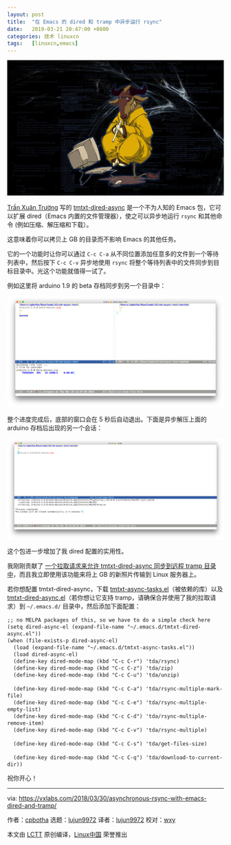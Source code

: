```yaml
---
layout: post
title:	"在 Emacs 的 dired 和 tramp 中异步运行 rsync"
date:	2019-03-21 20:47:00 +0800 
categories:	技术 linuxcn 
tags:	[linuxcn,emacs]
---
```



![](/Asserts/Images/album/201903/21/204550do9qxij89ztwiojw.jpg)


[Trần Xuân Trường](https://truongtx.me/about.html) 写的 [tmtxt-dired-async](https://truongtx.me/tmtxt-dired-async.html) 是一个不为人知的 Emacs 包，它可以扩展 dired（Emacs 内置的文件管理器），使之可以异步地运行 `rsync` 和其他命令 (例如压缩、解压缩和下载）。


这意味着你可以拷贝上 GB 的目录而不影响 Emacs 的其他任务。


它的一个功能时让你可以通过 `C-c C-a` 从不同位置添加任意多的文件到一个等待列表中，然后按下 `C-c C-v` 异步地使用 `rsync` 将整个等待列表中的文件同步到目标目录中。光这个功能就值得一试了。


例如这里将 arduino 1.9 的 beta 存档同步到另一个目录中：


![](/Asserts/Images/album/201903/21/204741q5xxlrx2xz28jh2h.png)


整个进度完成后，底部的窗口会在 5 秒后自动退出。下面是异步解压上面的 arduino 存档后出现的另一个会话：


![](/Asserts/Images/album/201903/21/204744yphj8jdpj8zfdp77.png)


这个包进一步增加了我 dired 配置的实用性。


我刚刚贡献了 [一个拉取请求来允许 tmtxt-dired-async 同步到远程 tramp 目录中](https://github.com/tmtxt/tmtxt-dired-async/pull/6)，而且我立即使用该功能来将上 GB 的新照片传输到 Linux 服务器上。


若你想配置 tmtxt-dired-async，下载 [tmtxt-async-tasks.el](https://github.com/tmtxt/tmtxt-async-tasks)（被依赖的库）以及 [tmtxt-dired-async.el](https://github.com/tmtxt/tmtxt-dired-async)（若你想让它支持 tramp，请确保合并使用了我的拉取请求）到 `~/.emacs.d/` 目录中，然后添加下面配置：



```
;; no MELPA packages of this, so we have to do a simple check here
(setq dired-async-el (expand-file-name "~/.emacs.d/tmtxt-dired-async.el"))
(when (file-exists-p dired-async-el)
  (load (expand-file-name "~/.emacs.d/tmtxt-async-tasks.el"))
  (load dired-async-el)
  (define-key dired-mode-map (kbd "C-c C-r") 'tda/rsync)
  (define-key dired-mode-map (kbd "C-c C-z") 'tda/zip)
  (define-key dired-mode-map (kbd "C-c C-u") 'tda/unzip)

  (define-key dired-mode-map (kbd "C-c C-a") 'tda/rsync-multiple-mark-file)
  (define-key dired-mode-map (kbd "C-c C-e") 'tda/rsync-multiple-empty-list)
  (define-key dired-mode-map (kbd "C-c C-d") 'tda/rsync-multiple-remove-item)
  (define-key dired-mode-map (kbd "C-c C-v") 'tda/rsync-multiple)

  (define-key dired-mode-map (kbd "C-c C-s") 'tda/get-files-size)

  (define-key dired-mode-map (kbd "C-c C-q") 'tda/download-to-current-dir))
```

祝你开心！




---


via: <https://vxlabs.com/2018/03/30/asynchronous-rsync-with-emacs-dired-and-tramp/>


作者：[cpbotha](https://vxlabs.com/author/cpbotha/) 选题：[lujun9972](https://github.com/lujun9972) 译者：[lujun9972](https://github.com/lujun9972) 校对：[wxy](https://github.com/wxy)


本文由 [LCTT](https://github.com/LCTT/TranslateProject) 原创编译，[Linux中国](https://linux.cn/) 荣誉推出
